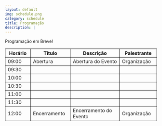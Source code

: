 ```yaml
---
layout: default
img: schedule.png
category: schedule
title: Programação
description: |
---
```

  Programação em Breve!


<table style="border-collapse: collapse; width: 100%;">
  <thead>
    <tr>
      <th style="border: 1px solid black; width: 100px; text-align: center;">Horário</th>
      <th style="border: 1px solid black; width: 150px; text-align: center;">Título</th>
      <th style="border: 1px solid black; width: 300px; text-align: center;">Descrição</th>
      <th style="border: 1px solid black; width: 150px; text-align: center;">Palestrante</th>
     </tr>
  </thead>
  <tbody>
    <tr>
      <td style="border: 1px solid black;">09:00</td>
      <td style="border: 1px solid black;">Abertura</td>
      <td style="border: 1px solid black;">Abertura do Evento</td>
      <td style="border: 1px solid black;">Organização</td>
    </tr>
    <tr>
      <td style="border: 1px solid black;">09:30</td>
      <td style="border: 1px solid black;"></td>
      <td style="border: 1px solid black;"></td>
      <td style="border: 1px solid black;"></td>
    </tr>
    <tr>
      <td style="border: 1px solid black;">10:00</td>
      <td style="border: 1px solid black;"></td>
      <td style="border: 1px solid black;"></td>
      <td style="border: 1px solid black;"></td>
    </tr>
    <tr>
      <td style="border: 1px solid black;">10:30</td>
      <td style="border: 1px solid black;"></td>
      <td style="border: 1px solid black;"></td>
      <td style="border: 1px solid black;"></td>
    </tr>
    <tr>
      <td style="border: 1px solid black;">11:00</td>
      <td style="border: 1px solid black;"></td>
      <td style="border: 1px solid black;"></td>
      <td style="border: 1px solid black;"></td>
    </tr>
    <tr>
      <td style="border: 1px solid black;">11:30</td>
      <td style="border: 1px solid black;"></td>
      <td style="border: 1px solid black;"></td>
      <td style="border: 1px solid black;"></td>
    </tr>
    <tr>
      <td style="border: 1px solid black;">12:00</td>
      <td style="border: 1px solid black;">Encerramento</td>
      <td style="border: 1px solid black;">Encerramento do Evento</td>
      <td style="border: 1px solid black;">Organização</td>
    </tr>
  </tbody>
</table>
